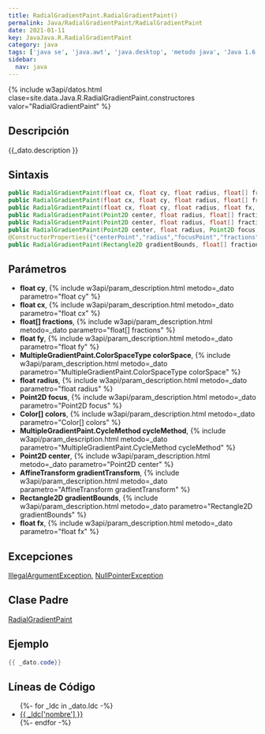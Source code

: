 ```yaml
---
title: RadialGradientPaint.RadialGradientPaint()
permalink: Java/RadialGradientPaint/RadialGradientPaint
date: 2021-01-11
key: JavaJava.R.RadialGradientPaint
category: java
tags: ['java se', 'java.awt', 'java.desktop', 'metodo java', 'Java 1.6']
sidebar: 
  nav: java
---
```


{% include w3api/datos.html clase=site.data.Java.R.RadialGradientPaint.constructores valor="RadialGradientPaint" %}

## Descripción
{{_dato.description }}

## Sintaxis
~~~java
public RadialGradientPaint(float cx, float cy, float radius, float[] fractions, Color[] colors)
public RadialGradientPaint(float cx, float cy, float radius, float[] fractions, Color[] colors, MultipleGradientPaint.CycleMethod cycleMethod)
public RadialGradientPaint(float cx, float cy, float radius, float fx, float fy, float[] fractions, Color[] colors, MultipleGradientPaint.CycleMethod cycleMethod)
public RadialGradientPaint(Point2D center, float radius, float[] fractions, Color[] colors)
public RadialGradientPaint(Point2D center, float radius, float[] fractions, Color[] colors, MultipleGradientPaint.CycleMethod cycleMethod)
public RadialGradientPaint(Point2D center, float radius, Point2D focus, float[] fractions, Color[] colors, MultipleGradientPaint.CycleMethod cycleMethod)
@ConstructorProperties({"centerPoint","radius","focusPoint","fractions","colors","cycleMethod","colorSpace","transform"}) public RadialGradientPaint(Point2D center, float radius, Point2D focus, float[] fractions, Color[] colors, MultipleGradientPaint.CycleMethod cycleMethod, MultipleGradientPaint.ColorSpaceType colorSpace, AffineTransform gradientTransform)
public RadialGradientPaint(Rectangle2D gradientBounds, float[] fractions, Color[] colors, MultipleGradientPaint.CycleMethod cycleMethod)
~~~

## Parámetros
* **float cy**,  {% include w3api/param_description.html metodo=_dato parametro="float cy" %}
* **float cx**,  {% include w3api/param_description.html metodo=_dato parametro="float cx" %}
* **float[] fractions**,  {% include w3api/param_description.html metodo=_dato parametro="float[] fractions" %}
* **float fy**,  {% include w3api/param_description.html metodo=_dato parametro="float fy" %}
* **MultipleGradientPaint.ColorSpaceType colorSpace**,  {% include w3api/param_description.html metodo=_dato parametro="MultipleGradientPaint.ColorSpaceType colorSpace" %}
* **float radius**,  {% include w3api/param_description.html metodo=_dato parametro="float radius" %}
* **Point2D focus**,  {% include w3api/param_description.html metodo=_dato parametro="Point2D focus" %}
* **Color[] colors**,  {% include w3api/param_description.html metodo=_dato parametro="Color[] colors" %}
* **MultipleGradientPaint.CycleMethod cycleMethod**,  {% include w3api/param_description.html metodo=_dato parametro="MultipleGradientPaint.CycleMethod cycleMethod" %}
* **Point2D center**,  {% include w3api/param_description.html metodo=_dato parametro="Point2D center" %}
* **AffineTransform gradientTransform**,  {% include w3api/param_description.html metodo=_dato parametro="AffineTransform gradientTransform" %}
* **Rectangle2D gradientBounds**,  {% include w3api/param_description.html metodo=_dato parametro="Rectangle2D gradientBounds" %}
* **float fx**,  {% include w3api/param_description.html metodo=_dato parametro="float fx" %}

## Excepciones
[IllegalArgumentException](/Java/IllegalArgumentException/), [NullPointerException](/Java/NullPointerException/)

## Clase Padre
[RadialGradientPaint](/Java/RadialGradientPaint/)

## Ejemplo
~~~java
{{ _dato.code}}
~~~

## Líneas de Código
<ul>
{%- for _ldc in _dato.ldc -%}
   <li>
       <a href="{{_ldc['url'] }}">{{ _ldc['nombre'] }}</a>
   </li>
{%- endfor -%}
</ul>
